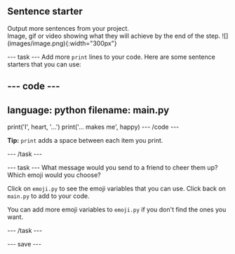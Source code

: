 ## Sentence starter

<div style="display: flex; flex-wrap: wrap">
<div style="flex-basis: 200px; flex-grow: 1; margin-right: 15px;">
Output more sentences from your project.
</div>
<div>
Image, gif or video showing what they will achieve by the end of the step. ![](images/image.png){:width="300px"}
</div>
</div>

--- task ---
Add more `print` lines to your code. Here are some sentence starters that you can use:

--- code ---
---
language: python
filename: main.py
---
print('I', heart, '...')
print('... makes me', happy)
--- /code ---

**Tip:** `print` adds a space between each item you print. 

--- /task ---

--- task ---
What message would you send to a friend to cheer them up? Which emoji would you choose?

Click on `emoji.py` to see the emoji variables that you can use. Click back on `main.py` to add to your code.

You can add more emoji variables to `emoji.py` if you don't find the ones you want.

--- /task ---

--- save ---

